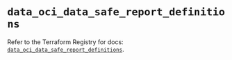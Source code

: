 # `data_oci_data_safe_report_definitions`

Refer to the Terraform Registry for docs: [`data_oci_data_safe_report_definitions`](https://registry.terraform.io/providers/oracle/oci/7.19.0/docs/data-sources/data_safe_report_definitions).
